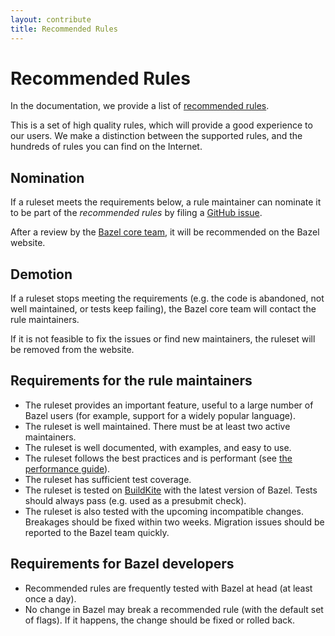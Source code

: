 ```yaml
---
layout: contribute
title: Recommended Rules
---
```


# Recommended Rules

In the documentation, we provide a list of
[recommended rules](https://docs.bazel.build/versions/master/rules.html).

This is a set of high quality rules, which will provide a good experience to our
users. We make a distinction between the supported rules, and the hundreds of
rules you can find on the Internet.

## Nomination

If a ruleset meets the requirements below, a rule maintainer can nominate it
to be part of the _recommended rules_ by filing a
[GitHub issue](https://github.com/bazelbuild/bazel/).

After a review by the [Bazel core team](https://bazel.build/governance.html), it
will be recommended on the Bazel website.

## Demotion

If a ruleset stops meeting the requirements (e.g. the code is abandoned, not
well maintained, or tests keep failing), the Bazel core team will contact the
rule maintainers.

If it is not feasible to fix the issues or find new maintainers, the ruleset
will be removed from the website.

## Requirements for the rule maintainers

*   The ruleset provides an important feature, useful to a large number of Bazel
    users (for example, support for a widely popular language).
*   The ruleset is well maintained. There must be at least two active maintainers.
*   The ruleset is well documented, with examples, and easy to use.
*   The ruleset follows the best practices and is performant (see
    [the performance guide](https://docs.bazel.build/versions/master/skylark/performance.html)).
*   The ruleset has sufficient test coverage.
*   The ruleset is tested on
    [BuildKite](https://github.com/bazelbuild/continuous-integration/blob/master/buildkite/README.md)
    with the latest version of Bazel. Tests should always pass (e.g. used as a
    presubmit check).
*   The ruleset is also tested with the upcoming incompatible changes. Breakages
    should be fixed within two weeks. Migration issues should be reported to the
    Bazel team quickly.

## Requirements for Bazel developers

*   Recommended rules are frequently tested with Bazel at head (at least once a day).
*   No change in Bazel may break a recommended rule (with the default set of
    flags). If it happens, the change should be fixed or rolled back.
